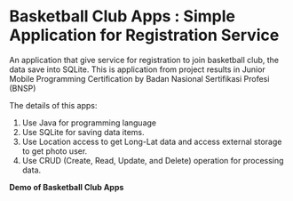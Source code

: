 # Basketball Club Apps : Simple Application for Registration Service
An application that give service for registration to join basketball club, the data save into SQLite. This is application from project results in Junior Mobile Programming Certification
by Badan Nasional Sertifikasi Profesi (BNSP)

The details of this apps:

1. Use Java for programming language
2. Use SQLite for saving data items.
3. Use Location access to get Long-Lat data and access external storage to get photo user.
4. Use CRUD (Create, Read, Update, and Delete) operation for processing data.


<b> Demo of Basketball Club Apps </b> 


